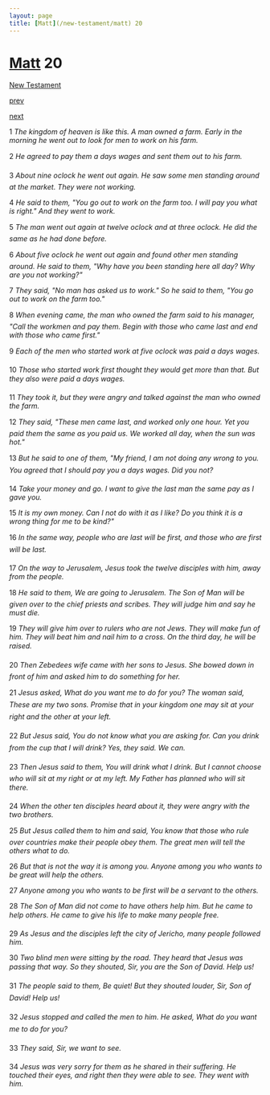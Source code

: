 ```yaml
---
layout: page
title: [Matt](/new-testament/matt) 20
---
```


# [Matt](/new-testament/matt) 20

[New Testament](/new-testament)


[prev](/new-testament/matt/matt-19.html)


[next](/new-testament/matt/matt-21.html)

1 _The kingdom of heaven is like this. A man owned a farm. Early in the morning he went out to look for men to work on his farm._

2 _He agreed to pay them a days wages and sent them out to his farm._

3 _About nine oclock he went out again. He saw some men standing around at the market.  They were not working._

4 _He said to them, "You go out to work on the farm too. I will pay you what is right." And they went to work._

5 _The man went out again at twelve oclock and at three oclock. He did the same as he had done before._

6 _About five oclock he went out again and found other men standing around. He said to them, "Why have you been standing here all day? Why are you not working?"_

7 _They said, "No man has asked us to work." So he said to them, "You go out to work on the farm too."_

8 _When evening came, the man who owned the farm said to his manager, "Call the workmen and pay them. Begin with those who came last and end with those who came first."_

9 _Each of the men who started work at five oclock was paid a days wages._

10 _Those who started work first thought they would get more than that. But they also were paid a days wages._

11 _They took it, but they were angry and talked against the man who owned the farm._

12 _They said, "These men came last, and worked only one hour. Yet you paid them the same as you paid us. We worked all day, when the sun was hot."_

13 _But he said to one of them, "My friend, I am not doing any wrong to you. You agreed that I should pay you a days wages. Did you not?_

14 _Take your money and go. I want to give the last man the same pay as I gave you._

15 _It is my own money. Can I not do with it as I like? Do you think it is a wrong thing for me to be kind?"_

16 _In the same way, people who are last will be first, and those who are first will be last._

17 _On the way to Jerusalem, Jesus took the twelve disciples with him, away from the people._

18 _He said to them, We are going to Jerusalem. The Son of Man will be given over to the chief priests and scribes. They will judge him and say he must die._

19 _They will give him over to rulers who are not Jews. They will make fun of him. They will beat him and nail him to a cross. On the third day, he will be raised._

20 _Then Zebedees wife came with her sons to Jesus. She bowed down in front of him and asked him to do something for her._

21 _Jesus asked, What do you want me to do for you? The woman said, These are my two sons. Promise that in your kingdom one may sit at your right and the other at your left._

22 _But Jesus said, You do not know what you are asking for. Can you drink from the cup that I will drink? Yes, they said. We can._

23 _Then Jesus said to them, You will drink what I drink. But I cannot choose who will sit at my right or at my left. My Father has planned who will sit there._

24 _When the other ten disciples heard about it, they were angry with the two brothers._

25 _But Jesus called them to him and said, You know that those who rule over countries make their people obey them. The great men will tell the others what to do._

26 _But that is not the way it is among you. Anyone among you who wants to be great will help the others._

27 _Anyone among you who wants to be first will be a servant to the others._

28 _The Son of Man did not come to have others help him. But he came to help others. He came to give his life to make many people free._

29 _As Jesus and the disciples left the city of Jericho, many people followed him._

30 _Two blind men were sitting by the road. They heard that Jesus was passing that way. So they shouted, Sir, you are the Son of David. Help us!_

31 _The people said to them, Be quiet! But they shouted louder, Sir, Son of David! Help us!_

32 _Jesus stopped and called the men to him. He asked, What do you want me to do for you?_

33 _They said, Sir, we want to see._

34 _Jesus was very sorry for them as he shared in their suffering. He touched their eyes, and right then they were able to see. They went with him._

